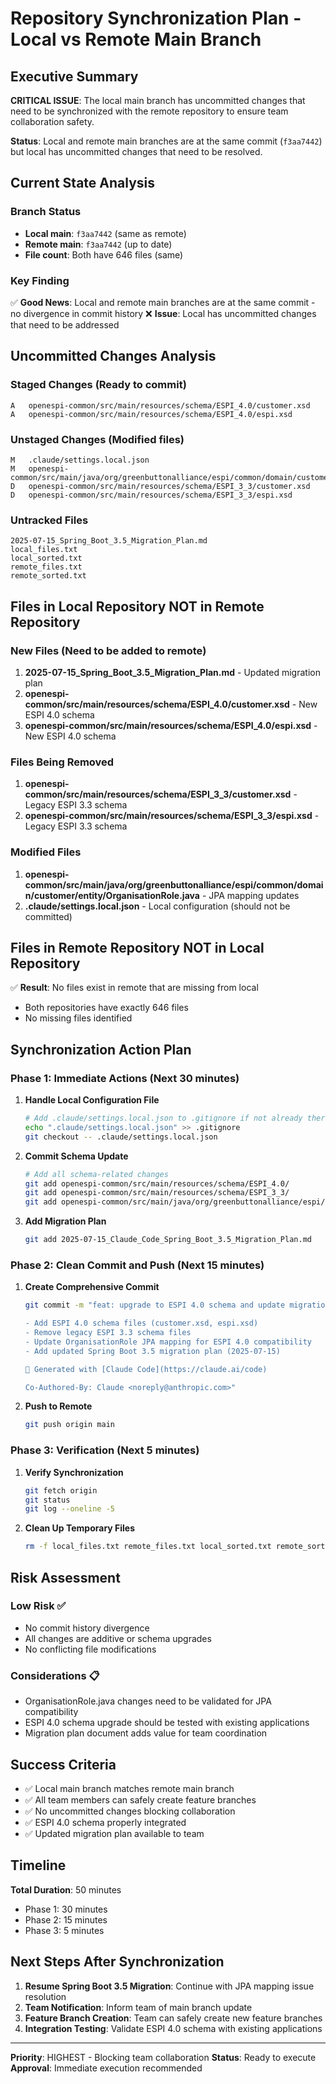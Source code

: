 # Repository Synchronization Plan - Local vs Remote Main Branch

## Executive Summary

**CRITICAL ISSUE**: The local main branch has uncommitted changes that need to be synchronized with the remote repository to ensure team collaboration safety.

**Status**: Local and remote main branches are at the same commit (`f3aa7442`) but local has uncommitted changes that need to be resolved.

## Current State Analysis

### Branch Status
- **Local main**: `f3aa7442` (same as remote)
- **Remote main**: `f3aa7442` (up to date)
- **File count**: Both have 646 files (same)

### Key Finding
✅ **Good News**: Local and remote main branches are at the same commit - no divergence in commit history
❌ **Issue**: Local has uncommitted changes that need to be addressed

## Uncommitted Changes Analysis

### Staged Changes (Ready to commit)
```
A	openespi-common/src/main/resources/schema/ESPI_4.0/customer.xsd
A	openespi-common/src/main/resources/schema/ESPI_4.0/espi.xsd
```

### Unstaged Changes (Modified files)
```
M	.claude/settings.local.json
M	openespi-common/src/main/java/org/greenbuttonalliance/espi/common/domain/customer/entity/OrganisationRole.java
D	openespi-common/src/main/resources/schema/ESPI_3_3/customer.xsd
D	openespi-common/src/main/resources/schema/ESPI_3_3/espi.xsd
```

### Untracked Files
```
2025-07-15_Spring_Boot_3.5_Migration_Plan.md
local_files.txt
local_sorted.txt
remote_files.txt
remote_sorted.txt
```

## Files in Local Repository NOT in Remote Repository

### New Files (Need to be added to remote)
1. **2025-07-15_Spring_Boot_3.5_Migration_Plan.md** - Updated migration plan
2. **openespi-common/src/main/resources/schema/ESPI_4.0/customer.xsd** - New ESPI 4.0 schema
3. **openespi-common/src/main/resources/schema/ESPI_4.0/espi.xsd** - New ESPI 4.0 schema

### Files Being Removed
1. **openespi-common/src/main/resources/schema/ESPI_3_3/customer.xsd** - Legacy ESPI 3.3 schema
2. **openespi-common/src/main/resources/schema/ESPI_3_3/espi.xsd** - Legacy ESPI 3.3 schema

### Modified Files
1. **openespi-common/src/main/java/org/greenbuttonalliance/espi/common/domain/customer/entity/OrganisationRole.java** - JPA mapping updates
2. **.claude/settings.local.json** - Local configuration (should not be committed)

## Files in Remote Repository NOT in Local Repository

✅ **Result**: No files exist in remote that are missing from local
- Both repositories have exactly 646 files
- No missing files identified

## Synchronization Action Plan

### Phase 1: Immediate Actions (Next 30 minutes)

1. **Handle Local Configuration File**
   ```bash
   # Add .claude/settings.local.json to .gitignore if not already there
   echo ".claude/settings.local.json" >> .gitignore
   git checkout -- .claude/settings.local.json
   ```

2. **Commit Schema Update**
   ```bash
   # Add all schema-related changes
   git add openespi-common/src/main/resources/schema/ESPI_4.0/
   git add openespi-common/src/main/resources/schema/ESPI_3_3/
   git add openespi-common/src/main/java/org/greenbuttonalliance/espi/common/domain/customer/entity/OrganisationRole.java
   ```

3. **Add Migration Plan**
   ```bash
   git add 2025-07-15_Claude_Code_Spring_Boot_3.5_Migration_Plan.md
   ```

### Phase 2: Clean Commit and Push (Next 15 minutes)

1. **Create Comprehensive Commit**
   ```bash
   git commit -m "feat: upgrade to ESPI 4.0 schema and update migration plan

   - Add ESPI 4.0 schema files (customer.xsd, espi.xsd)
   - Remove legacy ESPI 3.3 schema files
   - Update OrganisationRole JPA mapping for ESPI 4.0 compatibility
   - Add updated Spring Boot 3.5 migration plan (2025-07-15)
   
   🤖 Generated with [Claude Code](https://claude.ai/code)
   
   Co-Authored-By: Claude <noreply@anthropic.com>"
   ```

2. **Push to Remote**
   ```bash
   git push origin main
   ```

### Phase 3: Verification (Next 5 minutes)

1. **Verify Synchronization**
   ```bash
   git fetch origin
   git status
   git log --oneline -5
   ```

2. **Clean Up Temporary Files**
   ```bash
   rm -f local_files.txt remote_files.txt local_sorted.txt remote_sorted.txt
   ```

## Risk Assessment

### Low Risk ✅
- No commit history divergence
- All changes are additive or schema upgrades
- No conflicting file modifications

### Considerations 📋
- OrganisationRole.java changes need to be validated for JPA compatibility
- ESPI 4.0 schema upgrade should be tested with existing applications
- Migration plan document adds value for team coordination

## Success Criteria

- ✅ Local main branch matches remote main branch
- ✅ All team members can safely create feature branches
- ✅ No uncommitted changes blocking collaboration
- ✅ ESPI 4.0 schema properly integrated
- ✅ Updated migration plan available to team

## Timeline

**Total Duration**: 50 minutes
- Phase 1: 30 minutes
- Phase 2: 15 minutes  
- Phase 3: 5 minutes

## Next Steps After Synchronization

1. **Resume Spring Boot 3.5 Migration**: Continue with JPA mapping issue resolution
2. **Team Notification**: Inform team of main branch update
3. **Feature Branch Creation**: Team can safely create new feature branches
4. **Integration Testing**: Validate ESPI 4.0 schema with existing applications

---

**Priority**: HIGHEST - Blocking team collaboration
**Status**: Ready to execute
**Approval**: Immediate execution recommended